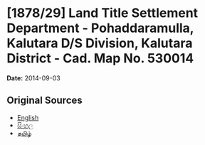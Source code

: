 # [1878/29] Land Title Settlement Department - Pohaddaramulla, Kalutara D/S Division, Kalutara District - Cad. Map No. 530014

**Date:** 2014-09-03

## Original Sources

- [English](https://documents.gov.lk/view/extra-gazettes/2014/9/1878-29_E.pdf)
- [සිංහල](https://documents.gov.lk/view/extra-gazettes/2014/9/1878-29_S.pdf)
- [தமிழ்](https://documents.gov.lk/view/extra-gazettes/2014/9/1878-29_T.pdf)
